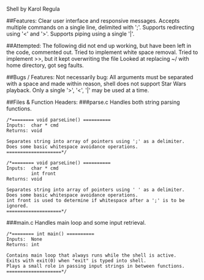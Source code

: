 Shell
by Karol Regula

##Features:
	Clear user interface and responsive messages.
	Accepts multiple commands on a single line, delimited with ';'.
	Supports redirecting using '<' and '>'.
	Supports piping using a single '|'.

##Attempted:
	The following did not end up working, but have been left in the code, commented out.
	Tried to implement white space removal.
	Tried to implement >>, but it kept overwriting the file
	Looked at replacing ~/ with home directory, got seg faults.

##Bugs / Features:
	Not necessarily bug: All arguments must be separated with a space and made within reason, shell does not support Star Wars playback.
	Only a single '>', '<', '|' may be used at a time.

##Files & Function Headers:
###parse.c
	Handles both string parsing functions.

	/*======== void parseLine() ==========
	Inputs:  char * cmd
	Returns: void

	Separates string into array of pointers using ';' as a delimiter.
	Does some basic whitespace avoidance operations.
	====================*/

	/*======== void parseLine() ==========
	Inputs:  char * cmd
			 int front
	Returns: void

	Separates string into array of pointers using ' ' as a delimiter.
	Does some basic whitespace avoidance operations.
	int front is used to determine if whitespace after a ';' is to be ignored.
	====================*/



###main.c
	Handles main loop and some input retrieval.

	/*======== int main() ==========
	Inputs:  None
	Returns: int

	Contains main loop that always runs while the shell is active.
	Exits with exit(0) when "exit" is typed into shell.
	Plays a small role in passing input strings in between functions.
	====================*/
